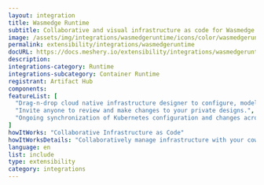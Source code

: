 ```yaml
---
layout: integration
title: Wasmedge Runtime
subtitle: Collaborative and visual infrastructure as code for Wasmedge Runtime
image: /assets/img/integrations/wasmedgeruntime/icons/color/wasmedgeruntime-color.svg
permalink: extensibility/integrations/wasmedgeruntime
docURL: https://docs.meshery.io/extensibility/integrations/wasmedgeruntime
description: 
integrations-category: Runtime
integrations-subcategory: Container Runtime
registrant: Artifact Hub
components: 
featureList: [
  "Drag-n-drop cloud native infrastructure designer to configure, model, and deploy your workloads.",
  "Invite anyone to review and make changes to your private designs.",
  "Ongoing synchronization of Kubernetes configuration and changes across any number of clusters."
]
howItWorks: "Collaborative Infrastructure as Code"
howItWorksDetails: "Collaboratively manage infrastructure with your coworkers synchronously sharing the same designs."
language: en
list: include
type: extensibility
category: integrations
---
```

